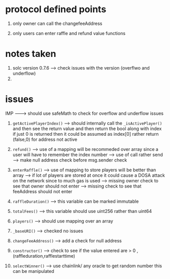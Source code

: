 # protocol defined points

1. only owner can call the changefeeAddress

2) only users can enter raffle and refund value functions

# notes taken

1. solc version 0.7.6 --> check issues with the version (overflwo and underflow)
2.



# issues 

IMP ---> should use safeMath to check for overflow and underflow issues 

1) `getActivePlayerIndex()` 
--> should internally call the `_isActivePlayer()` and then see the return value and then return 
the bool along with index if just 0 is returned then it could be assumed as index[0] rather return (false,0) for address not active

2) `refund()`
--> use of a mapping will be recommeded over array since a user will have to remember the index number 
--> use of call rather send 
--> make null address check before msg.sender check 

3) `enterRaffle()`
--> use of mapping to store players will be better than array 
--> if lot of players are stored at once it could cause a DOSA attack on the network since to much gas is used 
--> missing owner check to see that owner should not enter 
--> missing check to see that feeAddress should not enter 

4) `raffleDuration()` 
--> this variable can be marked immutable 

5) `totalFees()` 
--> this variable should use uint256 rather than uint64

6) `players()`
--> should use mapping over an array 

7) `_baseURI()`
--> checked no issues 

8) `changeFeeAddress()` 
--> add a check for null address 

9) `constructor()` 
--> check to see if the value entered are > 0 ,(raffleduration,rafflestarttime)

10) `selectWinner()`
--> use chainlink/ any oracle to get random number this can be manipulated 



